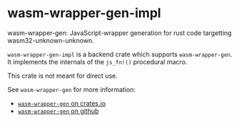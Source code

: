 wasm-wrapper-gen-impl
======================

wasm-wrapper-gen: JavaScript-wrapper generation for rust code targetting wasm32-unknown-unknown.

`wasm-wrapper-gen-impl` is a backend crate which supports `wasm-wrapper-gen`. It implements the internals of the
`js_fn!()` procedural macro.

This crate is not meant for direct use.

See `wasm-wrapper-gen` for more information:
- [`wasm-wrapper-gen` on crates.io](https://crates.io/crate/wasm-wrapper-gen/)
- [`wasm-wrapper-gen` on github](https://github.com/daboross/wasm-wrapper-gen)
